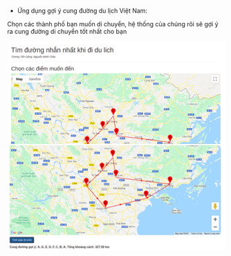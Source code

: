 * Ứng dụng gợi ý cung đường du lịch Việt Nam:

Chọn các thành phố bạn muốn di chuyển, hệ thống của chúng rôi sẽ gợi ý ra cung đường di chuyển tốt nhất cho bạn

<img src="img/1.png">



<img src="img/2.png">
